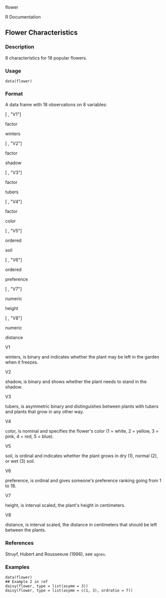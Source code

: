 flower

R Documentation

## Flower Characteristics

### Description

8 characteristics for 18 popular flowers.

### Usage

    data(flower)

### Format

A data frame with 18 observations on 8 variables:

[ , "V1"]

factor

winters

[ , "V2"]

factor

shadow

[ , "V3"]

factor

tubers

[ , "V4"]

factor

color

[ , "V5"]

ordered

soil

[ , "V6"]

ordered

preference

[ , "V7"]

numeric

height

[ , "V8"]

numeric

distance

V1

winters, is binary and indicates whether the plant may be left in the garden
when it freezes.

V2

shadow, is binary and shows whether the plant needs to stand in the shadow.

V3

tubers, is asymmetric binary and distinguishes between plants with tubers and
plants that grow in any other way.

V4

color, is nominal and specifies the flower's color (1 = white, 2 = yellow, 3 =
pink, 4 = red, 5 = blue).

V5

soil, is ordinal and indicates whether the plant grows in dry (1), normal (2),
or wet (3) soil.

V6

preference, is ordinal and gives someone's preference ranking going from 1 to
18.

V7

height, is interval scaled, the plant's height in centimeters.

V8

distance, is interval scaled, the distance in centimeters that should be left
between the plants.

### References

Struyf, Hubert and Rousseeuw (1996), see `agnes`.

### Examples

    
    data(flower)
    ## Example 2 in ref
    daisy(flower, type = list(asymm = 3))
    daisy(flower, type = list(asymm = c(1, 3), ordratio = 7))

